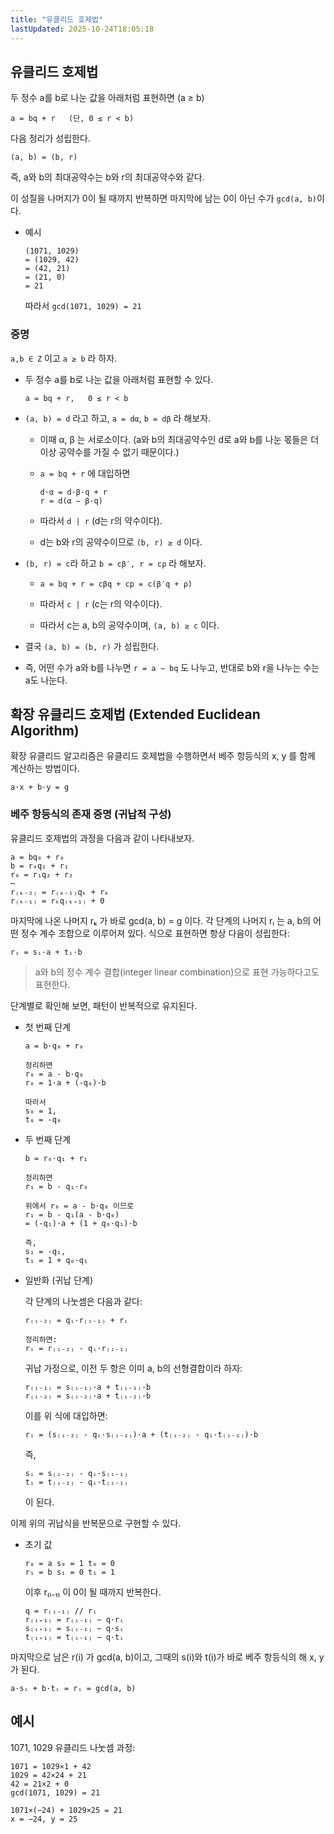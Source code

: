 ```yaml
---
title: "유클리드 호제법"
lastUpdated: 2025-10-24T18:05:18
---
```


## 유클리드 호제법

두 정수 a를 b로 나눈 값을 아래처럼 표현하면 (a ≥ b)

```
a = bq + r   (단, 0 ≤ r < b)
```

다음 정리가 성립한다.

```
(a, b) = (b, r)
```

즉, a와 b의 최대공약수는 b와 r의 최대공약수와 같다.

이 성질을 나머지가 0이 될 때까지 반복하면 마지막에 남는 0이 아닌 수가 `gcd(a, b)`이다.

- 예시

    ```
    (1071, 1029)
    = (1029, 42)
    = (42, 21)
    = (21, 0)
    = 21
    ```

    따라서 `gcd(1071, 1029) = 21`

### 증명

`a,b ∈ Z` 이고 `a ≥ b` 라 하자.

- 두 정수 a를 b로 나눈 값을 아래처럼 표현할 수 있다.

    ```
    a = bq + r,   0 ≤ r < b
    ```

- `(a, b) = d` 라고 하고, `a = dα`, `b = dβ` 라 해보자.
  - 이때 α, β 는 서로소이다. (a와 b의 최대공약수인 d로 a와 b를 나눈 몫들은 더 이상 공약수를 가질 수 없기 때문이다.)

  - `a = bq + r` 에 대입하면

      ```
      d·α = d·β·q + r
      r = d(α − β·q)
      ```

  - 따라서 `d | r` (d는 r의 약수이다).
  - d는 b와 r의 공약수이므로 `(b, r) ≥ d` 이다.

- `(b, r) = c`라 하고 `b = cβ′, r = cρ` 라 해보자.

  - `a = bq + r = cβq + cp = c(β′q + ρ)`
  - 따라서 `c | r` (c는 r의 약수이다).

  - 따라서 c는 a, b의 공약수이며, `(a, b) ≥ c` 이다.

- 결국 `(a, b) = (b, r)` 가 성립한다.

- 즉, 어떤 수가 a와 b를 나누면 `r = a − bq` 도 나누고, 반대로 b와 r을 나누는 수는 a도 나눈다.

## 확장 유클리드 호제법 (Extended Euclidean Algorithm)

확장 유클리드 알고리즘은 유클리드 호제법을 수행하면서 베주 항등식의 x, y 를 함께 계산하는 방법이다.

```
a·x + b·y = g
```

### 베주 항등식의 존재 증명 (귀납적 구성)

유클리드 호제법의 과정을 다음과 같이 나타내보자.

```
a = bq₀ + r₀  
b = r₀q₁ + r₁  
r₀ = r₁q₂ + r₂  
⋯  
r₍ₖ₋₂₎ = r₍ₖ₋₁₎qₖ + rₖ  
r₍ₖ₋₁₎ = rₖq₍ₖ₊₁₎ + 0
```

마지막에 나온 나머지 rₖ 가 바로 gcd(a, b) = g 이다. 각 단계의 나머지 rᵢ 는 a, b의 어떤 정수 계수 조합으로 이루어져 있다. 식으로 표현하면 항상 다음이 성립한다:

```
rᵢ = sᵢ·a + tᵢ·b
```

> a와 b의 정수 계수 결합(integer linear combination)으로 표현 가능하다고도 표현한다.

단계별로 확인해 보면, 패턴이 반복적으로 유지된다.

- 첫 번째 단계

    ```
    a = b·q₀ + r₀

    정리하면
    r₀ = a - b·q₀
    r₀ = 1·a + (-q₀)·b

    따라서
    s₀ = 1,
    t₀ = -q₀
    ```

- 두 번째 단계

    ```
    b = r₀·q₁ + r₁

    정리하면
    r₁ = b - q₁·r₀

    위에서 r₀ = a - b·q₀ 이므로
    r₁ = b - q₁(a - b·q₀)
    = (-q₁)·a + (1 + q₀·q₁)·b

    즉,
    s₁ = -q₁,
    t₁ = 1 + q₀·q₁
    ```

- 일반화 (귀납 단계)

   각 단계의 나눗셈은 다음과 같다:

   ```
   r₍ᵢ₋₂₎ = qᵢ·r₍ᵢ₋₁₎ + rᵢ

   정리하면:
   rᵢ = r₍ᵢ₋₂₎ - qᵢ·r₍ᵢ₋₁₎
   ```

  귀납 가정으로, 이전 두 항은 이미 a, b의 선형결합이라 하자:

    ```
    r₍ᵢ₋₁₎ = s₍ᵢ₋₁₎·a + t₍ᵢ₋₁₎·b
    r₍ᵢ₋₂₎ = s₍ᵢ₋₂₎·a + t₍ᵢ₋₂₎·b
    ```

  이를 위 식에 대입하면:

    ```
    rᵢ = (s₍ᵢ₋₂₎ - qᵢ·s₍ᵢ₋₁₎)·a + (t₍ᵢ₋₂₎ - qᵢ·t₍ᵢ₋₁₎)·b
    ```

    즉,

    ```
    sᵢ = s₍ᵢ₋₂₎ - qᵢ·s₍ᵢ₋₁₎
    tᵢ = t₍ᵢ₋₂₎ - qᵢ·t₍ᵢ₋₁₎
    ```

    이 된다.

이제 위의 귀납식을 반복문으로 구현할 수 있다.

- 초기 값

    ```
    r₀ = a s₀ = 1 t₀ = 0
    r₁ = b s₁ = 0 t₁ = 1
    ```

    이후 r₍ᵢ₋₁₎ 이 0이 될 때까지 반복한다.

    ```
    q = r₍ᵢ₋₁₎ // rᵢ
    r₍ᵢ₊₁₎ = r₍ᵢ₋₁₎ − q·rᵢ
    s₍ᵢ₊₁₎ = s₍ᵢ₋₁₎ − q·sᵢ
    t₍ᵢ₊₁₎ = t₍ᵢ₋₁₎ − q·tᵢ
    ```

마지막으로 남은 r(i) 가 gcd(a, b)이고, 그때의 s(i)와 t(i)가 바로 베주 항등식의 해 x, y가 된다.

```
a·sᵢ + b·tᵢ = rᵢ = gcd(a, b)
```

## 예시

1071, 1029 유클리드 나눗셈 과정:

```
1071 = 1029×1 + 42
1029 = 42×24 + 21
42 = 21×2 + 0
gcd(1071, 1029) = 21

1071×(−24) + 1029×25 = 21
x = −24, y = 25
```
